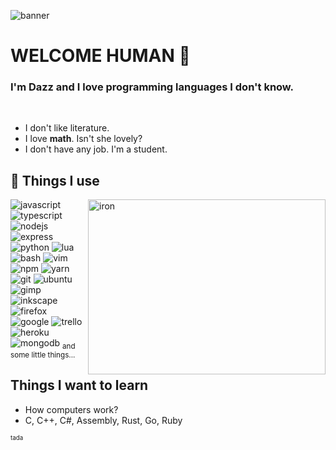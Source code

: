 ![banner](https://user-images.githubusercontent.com/44319650/120120087-d3ab9700-c1a3-11eb-9cdd-b8518a48bb84.png)

# WELCOME HUMAN 👋

### I'm Dazz and I love programming languages I don't know.

<br>

- I don't like literature.
- I love **math**. Isn't she lovely?
- I don't have any job. I'm a student.


## 💙 Things I use
<img align="right" src="https://user-images.githubusercontent.com/44319650/120120718-c8f30100-c1a7-11eb-84d8-fee77a1831d7.gif" alt="iron" width="380" height="280">

![javascript](https://user-images.githubusercontent.com/44319650/120122099-87665400-c1af-11eb-880d-59e9045d698d.png)
![typescript](https://user-images.githubusercontent.com/44319650/120122103-89301780-c1af-11eb-9e4e-a1f066e69794.png)
![nodejs](https://user-images.githubusercontent.com/44319650/120122105-8a614480-c1af-11eb-957d-42ff8ba2e18b.png)
![express](https://user-images.githubusercontent.com/44319650/120122106-8c2b0800-c1af-11eb-9285-2a27810ee85b.png)
![python](https://user-images.githubusercontent.com/44319650/120122109-8e8d6200-c1af-11eb-9e04-ff9e434467de.png)
![lua](https://user-images.githubusercontent.com/44319650/120122111-8f25f880-c1af-11eb-81d3-f4637edbcff6.png)
![bash](https://user-images.githubusercontent.com/44319650/120122117-977e3380-c1af-11eb-8bfe-229e9f6096a9.png)
![vim](https://user-images.githubusercontent.com/44319650/120122118-9947f700-c1af-11eb-935a-ac99780f6242.png)
![npm](https://user-images.githubusercontent.com/44319650/120122123-9e0cab00-c1af-11eb-9856-7ed25c6defd9.png)
![yarn](https://user-images.githubusercontent.com/44319650/120122124-9f3dd800-c1af-11eb-89d0-552734ee4d6b.png)
![git](https://user-images.githubusercontent.com/44319650/120122125-a1079b80-c1af-11eb-95b6-572395e7aa7d.png)
![ubuntu](https://user-images.githubusercontent.com/44319650/120122130-a664e600-c1af-11eb-815a-91478d9aee71.png)
![gimp](https://user-images.githubusercontent.com/44319650/120122131-a7961300-c1af-11eb-813c-191784dc10c8.png)
![inkscape](https://user-images.githubusercontent.com/44319650/120122132-a95fd680-c1af-11eb-99c9-1ab9c27219a6.png)
![firefox](https://user-images.githubusercontent.com/44319650/120122134-b11f7b00-c1af-11eb-9cb8-0bc4a8c3a3df.png)
![google](https://user-images.githubusercontent.com/44319650/120122135-b250a800-c1af-11eb-86db-26cfac769d53.png)
![trello](https://user-images.githubusercontent.com/44319650/120122139-b8468900-c1af-11eb-8220-ecb9305a7777.png)
![heroku](https://user-images.githubusercontent.com/44319650/120122140-ba104c80-c1af-11eb-9bb8-51c6462d783b.png)
![mongodb](https://user-images.githubusercontent.com/44319650/120122141-bb417980-c1af-11eb-913a-7e3c15be570d.png)
<sub>and some little things...</sub>

## Things I want to learn

- How computers work?
- C, C++, C#, Assembly, Rust, Go, Ruby

<sub><sup>tada</sub></sup>
